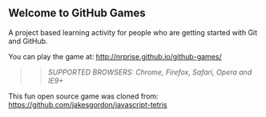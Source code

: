 ## Welcome to GitHub Games

A project based learning activity for people who are getting started with Git and GitHub.

You can play the game at: http://nrprise.github.io/github-games/

>> _*SUPPORTED BROWSERS*: Chrome, Firefox, Safari, Opera and IE9+_

This fun open source game was cloned from: https://github.com/jakesgordon/javascript-tetris
